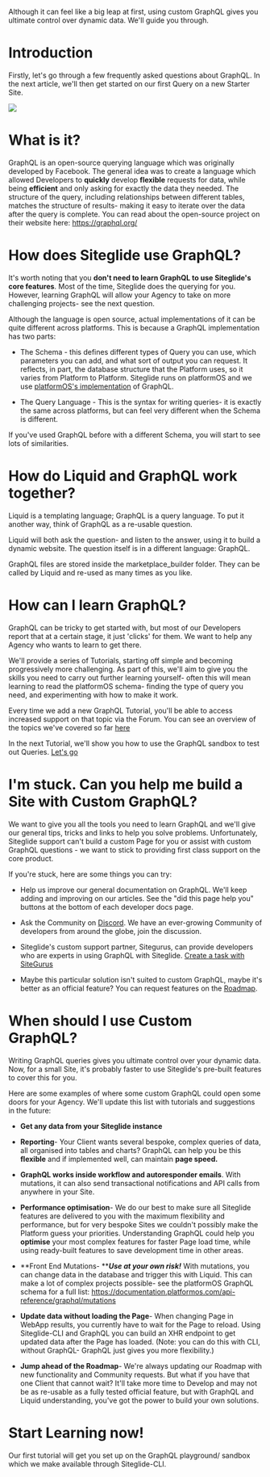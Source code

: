 
Although it can feel like a big leap at first, using custom GraphQL gives you ultimate control over dynamic data. We'll guide you through.

# Introduction

Firstly, let's go through a few frequently asked questions about GraphQL. In the next article, we'll then get started on our first Query on a new Starter Site.

![](https://downloads.intercomcdn.com/i/o/180518656/3a3397466b2d8026621681a8/image.png)

# What is it?

GraphQL is an open-source querying language which was originally developed by Facebook. The general idea was to create a language which allowed Developers to **quickly** develop **flexible** requests for data, while being **efficient** and only asking for exactly the data they needed. The structure of the query, including relationships between different tables, matches the structure of results- making it easy to iterate over the data after the query is complete. You can read about the open-source project on their website here: <https://graphql.org/>

# How does Siteglide use GraphQL?

It's worth noting that you **don't need to learn GraphQL to use Siteglide's core features**. Most of the time, Siteglide does the querying for you. However, learning GraphQL will allow your Agency to take on more challenging projects- see the next question.

Although the language is open source, actual implementations of it can be quite different across platforms. This is because a GraphQL implementation has two parts:

*   The Schema - this defines different types of Query you can use, which parameters you can add, and what sort of output you can request. It reflects, in part, the database structure that the Platform uses, so it varies from Platform to Platform. Siteglide runs on platformOS and we use [platformOS's implementation](https://documentation.platformos.com/api-reference/graphql/glossary) of GraphQL.

*   The Query Language - This is the syntax for writing queries- it is exactly the same across platforms, but can feel very different when the Schema is different. 

If you've used GraphQL before with a different Schema, you will start to see lots of similarities. 

# How do Liquid and GraphQL work together?

Liquid is a templating language; GraphQL is a query language.&#x20;
To put it another way, think of GraphQL as a re-usable question.

Liquid will both ask the question- and listen to the answer, using it to build a dynamic website. The question itself is in a different language: GraphQL.

GraphQL files are stored inside the marketplace\_builder folder. They can be called by Liquid and re-used as many times as you like.&#x20;

# How can I learn GraphQL?

GraphQL can be tricky to get started with, but most of our Developers report that at a certain stage, it just 'clicks' for them. We want to help any Agency who wants to learn to get there. 

We'll provide a series of Tutorials, starting off simple and becoming progressively more challenging. As part of this, we'll aim to give you the skills you need to carry out further learning yourself- often this will mean learning to read the platformOS schema- finding the type of query you need, and experimenting with how to make it work.

Every time we add a new GraphQL Tutorial, you'll be able to access increased support on that topic via the Forum. You can see an overview of the topics we've covered so far [here](https://developers.siteglide.com/tutorial-overview)

In the next Tutorial, we'll show you how to use the GraphQL sandbox to test out Queries. [Let's go](https://developers.siteglide.com/tutorial-1-your-first-query)

# I'm stuck. Can you help me build a Site with Custom GraphQL?

We want to give you all the tools you need to learn GraphQL and we'll give our general tips, tricks and links to help you solve problems. Unfortunately, Siteglide support can't build a custom Page for you or assist with custom GraphQL questions - we want to stick to providing first class support on the core product.

If you're stuck, here are some things you can try:

*   Help us improve our general documentation on GraphQL. We'll keep adding and improving on our articles. See the "did this page help you" buttons at the bottom of each developer docs page.

*   Ask the Community on [Discord](https://discord.gg/BsmP3au6Am). We have an ever-growing Community of developers from around the globe, join the discussion.

*   Siteglide's custom support partner, Sitegurus, can provide developers who are experts in using GraphQL with Siteglide. [Create a task with SiteGurus](https://www.sitegurus.io/dashboard?create_task=true)

*   Maybe this particular solution isn't suited to custom GraphQL, maybe it's better as an official feature? You can request features on the [Roadmap](https://roadmap.siteglide.com/).

# When should I use Custom GraphQL?

Writing GraphQL queries gives you ultimate control over your dynamic data. Now, for a small Site, it's probably faster to use Siteglide's pre-built features to cover this for you.

Here are some examples of where some custom GraphQL could open some doors for your Agency. We'll update this list with tutorials and suggestions in the future:

*   **Get any data from your Siteglide instance**

*   **Reporting**- Your Client wants several bespoke, complex queries of data, all organised into tables and charts? GraphQL can help you be this **flexible** and if implemented well, can maintain **page speed.**

*   **GraphQL works inside workflow and autoresponder emails**. With mutations, it can also send transactional notifications and API calls from anywhere in your Site.

*   **Performance optimisation**- We do our best to make sure all Siteglide features are delivered to you with the maximum flexibility and performance, but for very bespoke Sites we couldn't possibly make the Platform guess your priorities. Understanding GraphQL could help you **optimise** your most complex features for faster Page load time, while using ready-built features to save development time in other areas.

*   **Front End Mutations- *****Use at your own risk!*** With mutations, you can change data in the database and trigger this with Liquid. This can make a lot of complex projects possible- see the platformOS GraphQL schema for a full list: <https://documentation.platformos.com/api-reference/graphql/mutations>

*   **Update data without loading the Page**- When changing Page in WebApp results, you currently have to wait for the Page to reload. Using Siteglide-CLI and GraphQL you can build an XHR endpoint to get updated data after the Page has loaded. (Note: you can do this with CLI, without GraphQL- GraphQL just gives you more flexibility.)

*   **Jump ahead of the Roadmap**- We're always updating our Roadmap with new functionality and Community requests. But what if you have that one Client that cannot wait? It'll take more time to Develop and may not be as re-usable as a fully tested official feature, but with GraphQL and Liquid understanding, you've got the power to build your own solutions. 

# Start Learning now!

Our first tutorial will get you set up on the GraphQL playground/ sandbox which we make available through Siteglide-CLI.
